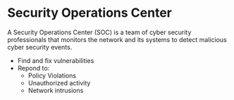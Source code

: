 # Security Operations Center

A Security Operations Center (SOC) is a team of cyber security professionals that monitors the network and its systems to detect malicious cyber security events.
- Find and fix vulnerabilities
- Repond to: 
	- Policy Violations
	- Unauthorized activity
	- Network intrusions